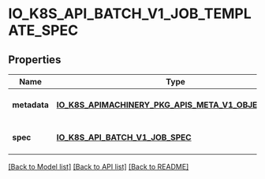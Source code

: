 # IO_K8S_API_BATCH_V1_JOB_TEMPLATE_SPEC

## Properties
Name | Type | Description | Notes
------------ | ------------- | ------------- | -------------
**metadata** | [**IO_K8S_APIMACHINERY_PKG_APIS_META_V1_OBJECT_META**](io.k8s.apimachinery.pkg.apis.meta.v1.ObjectMeta.md) |  | [optional] [default to null]
**spec** | [**IO_K8S_API_BATCH_V1_JOB_SPEC**](io.k8s.api.batch.v1.JobSpec.md) |  | [optional] [default to null]

[[Back to Model list]](../README.md#documentation-for-models) [[Back to API list]](../README.md#documentation-for-api-endpoints) [[Back to README]](../README.md)


